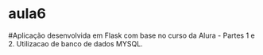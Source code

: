 # aula6
#Aplicação desenvolvida em Flask com base no curso da Alura - Partes 1 e 2. Utilizacao de banco de dados MYSQL.
